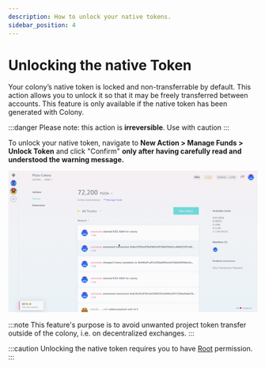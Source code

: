 ```yaml
---
description: How to unlock your native tokens.
sidebar_position: 4
---
```


# Unlocking the native Token

Your colony’s native token is locked and non-transferrable by default. This action allows you to unlock it so that it may be freely transferred between accounts. This feature is only available if the native token has been generated with Colony.

:::danger
Please note: this action is **irreversible**. Use with caution
:::

To unlock your native token, navigate to **New Action > Manage Funds > Unlock Token** and click "Confirm" **only after having carefully read and understood the warning message.**

![](../assets/UnlockTokens.gif)

:::note
This feature's purpose is to avoid unwanted project token transfer outside of the colony, i.e. on decentralized exchanges.
:::

:::caution
Unlocking the native token requires you to have [Root](../teams/permissions.md#root) permission.
:::
